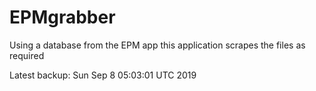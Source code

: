 # EPMgrabber
Using a database from the EPM app this application scrapes the files as required


Latest backup: Sun Sep 8 05:03:01 UTC 2019
